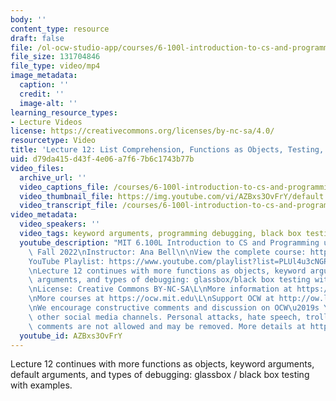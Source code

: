 ```yaml
---
body: ''
content_type: resource
draft: false
file: /ol-ocw-studio-app/courses/6-100l-introduction-to-cs-and-programming-using-python-fall-2022/6100l-lecture-12-multi-version-4_360p_16_9.mp4
file_size: 131704846
file_type: video/mp4
image_metadata:
  caption: ''
  credit: ''
  image-alt: ''
learning_resource_types:
- Lecture Videos
license: https://creativecommons.org/licenses/by-nc-sa/4.0/
resourcetype: Video
title: 'Lecture 12: List Comprehension, Functions as Objects, Testing, and Debugging'
uid: d79da415-d43f-4e06-a7f6-7b6c1743b77b
video_files:
  archive_url: ''
  video_captions_file: /courses/6-100l-introduction-to-cs-and-programming-using-python-fall-2022/1yicNRax_Y6uXUq1RhogtauUcSorMMd66_transcript.webvtt
  video_thumbnail_file: https://img.youtube.com/vi/AZBxs3OvFrY/default.jpg
  video_transcript_file: /courses/6-100l-introduction-to-cs-and-programming-using-python-fall-2022/1yicNRax_Y6uXUq1RhogtauUcSorMMd66_transcript.pdf
video_metadata:
  video_speakers: ''
  video_tags: keyword arguments, programming debugging, black box testing, parameters
  youtube_description: "MIT 6.100L Introduction to CS and Programming using Python,\
    \ Fall 2022\nInstructor: Ana Bell\n\nView the complete course: https://ocw.mit.edu/courses/6-100l-introduction-to-cs-and-programming-using-python-fall-2022/\n\
    YouTube Playlist: https://www.youtube.com/playlist?list=PLUl4u3cNGP62A-ynp6v6-LGBCzeH3VAQB\n\
    \nLecture 12 continues with more functions as objects, keyword arguments, default\
    \ arguments, and types of debugging: glassbox/black box testing with examples.\n\
    \nLicense: Creative Commons BY-NC-SA\L\nMore information at https://ocw.mit.edu/terms\L\
    \nMore courses at https://ocw.mit.edu\L\nSupport OCW at http://ow.ly/a1If50zVRlQ\n\
    \nWe encourage constructive comments and discussion on OCW\u2019s YouTube and\
    \ other social media channels. Personal attacks, hate speech, trolling, and inappropriate\
    \ comments are not allowed and may be removed. More details at https://ocw.mit.edu/comments."
  youtube_id: AZBxs3OvFrY
---
```

Lecture 12 continues with more functions as objects, keyword arguments, default arguments, and types of debugging: glassbox / black box testing with examples.